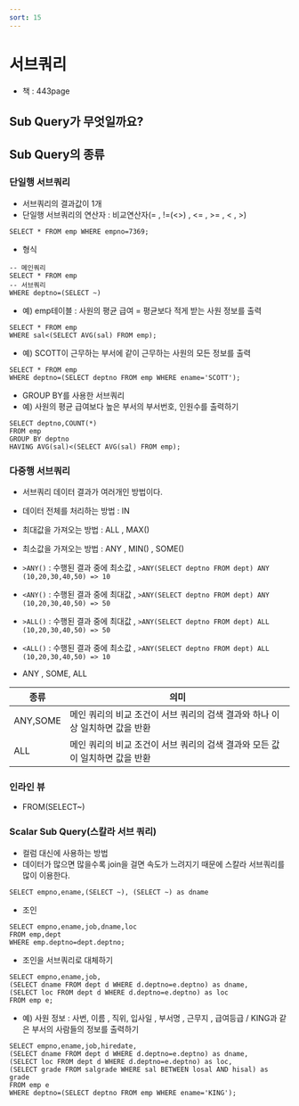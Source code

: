 ```yaml
---
sort: 15
---
```


# 서브쿼리
- 책 : 443page

## Sub Query가 무엇일까요?



## Sub Query의 종류

### 단일행 서브쿼리
- 서브쿼리의 결과값이 1개
- 단일행 서브쿼리의 연산자 : 비교연산자(= , !=(<>) , <= , >= , < , >)

```oracle
SELECT * FROM emp WHERE empno=7369;
```

- 형식

```oracle
-- 메인쿼리
SELECT * FROM emp
-- 서브쿼리
WHERE deptno=(SELECT ~)
```

- 예) emp테이블 : 사원의 평균 급여 = 평균보다 적게 받는 사원 정보를 출력

```oracle
SELECT * FROM emp
WHERE sal<(SELECT AVG(sal) FROM emp);
```

- 예) SCOTT이 근무하는 부서에 같이 근무하는 사원의 모든 정보를 출력

```oracle
SELECT * FROM emp
WHERE deptno=(SELECT deptno FROM emp WHERE ename='SCOTT');
```

- GROUP BY를 사용한 서브쿼리
- 예) 사원의 평균 급여보다 높은 부서의 부서번호, 인원수를 출력하기

```oracle
SELECT deptno,COUNT(*)
FROM emp
GROUP BY deptno
HAVING AVG(sal)<(SELECT AVG(sal) FROM emp);
```



### 다중행 서브쿼리
- 서브쿼리 데이터 결과가 여러개인 방법이다.
- 데이터 전체를 처리하는 방법 : IN
- 최대값을 가져오는 방법 : ALL , MAX()
- 최소값을 가져오는 방법 : ANY , MIN() , SOME()

- `>ANY()` : 수행된 결과 중에 최소값  , `>ANY(SELECT deptno FROM dept) ANY (10,20,30,40,50) => 10`
- `<ANY()` : 수행된 결과 중에 최대값 , `>ANY(SELECT deptno FROM dept) ANY (10,20,30,40,50) => 50`
- `>ALL()` : 수행된 결과 중에 최대값 , `>ANY(SELECT deptno FROM dept) ALL (10,20,30,40,50) => 50`
- `<ALL()` : 수행된 결과 중에 최소값 , `>ANY(SELECT deptno FROM dept) ALL (10,20,30,40,50) => 10`


- ANY , SOME, ALL

|종류|의미|
|----|---|
|ANY,SOME|메인 쿼리의 비교 조건이 서브 쿼리의 검색 결과와 하나 이상 일치하면 값을 반환|
|ALL|메인 쿼리의 비교 조건이 서브 쿼리의 검색 결과와 모든 값이 일치하면 값을 반환|


### 인라인 뷰
- FROM(SELECT~)




### Scalar Sub Query(스칼라 서브 쿼리)
- 컬럼 대신에 사용하는 방법
- 데이터가 많으면 많을수록 join을 걸면 속도가 느려지기 때문에 스칼라 서브쿼리를 많이 이용한다.

```oracle
SELECT empno,ename,(SELECT ~), (SELECT ~) as dname
```

- 조인

```oracle
SELECT empno,ename,job,dname,loc
FROM emp,dept
WHERE emp.deptno=dept.deptno;
```

- 조인을 서브쿼리로 대체하기

```orale
SELECT empno,ename,job,
(SELECT dname FROM dept d WHERE d.deptno=e.deptno) as dname,
(SELECT loc FROM dept d WHERE d.deptno=e.deptno) as loc 
FROM emp e;
```

- 예) 사원 정보 : 사번, 이름 , 직위, 입사일 , 부서명 , 근무지 , 급여등급 / KING과 같은 부서의 사람들의 정보를 출력하기

```oracle
SELECT empno,ename,job,hiredate,
(SELECT dname FROM dept d WHERE d.deptno=e.deptno) as dname, 
(SELECT loc FROM dept d WHERE d.deptno=e.deptno) as loc, 
(SELECT grade FROM salgrade WHERE sal BETWEEN losal AND hisal) as grade
FROM emp e
WHERE deptno=(SELECT deptno FROM emp WHERE ename='KING');
```
